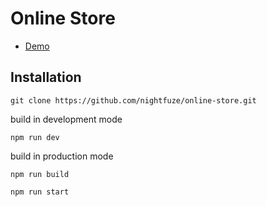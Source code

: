 # Online Store

- [Demo](https://lucent-rolypoly-626a08.netlify.app/)

## Installation

```
git clone https://github.com/nightfuze/online-store.git
```

build in development mode

```
npm run dev
```

build in production mode

```
npm run build
```

```
npm run start
```

